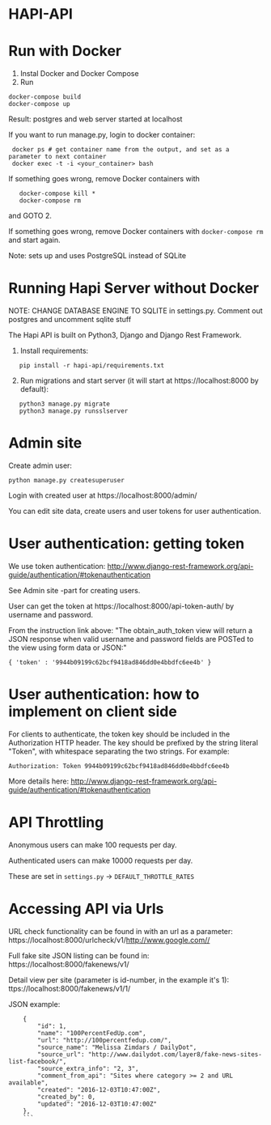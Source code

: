 # HAPI-API

# Run with Docker

1. Instal Docker and Docker Compose
2. Run 

```
docker-compose build
docker-compose up
```

Result: postgres and web server started at localhost

If you want to run manage.py, login to docker container:

```
 docker ps # get container name from the output, and set as a parameter to next container
 docker exec -t -i <your_container> bash
```


If something goes wrong, remove Docker containers with 
```
   docker-compose kill *
   docker-compose rm
```

and GOTO 2.

If something goes wrong, remove Docker containers with `docker-compose rm` and start again.

Note: sets up and uses PostgreSQL instead of SQLite


# Running Hapi Server without Docker

NOTE: CHANGE DATABASE ENGINE TO SQLITE in settings.py. Comment out postgres and uncomment sqlite stuff

The Hapi API is built on Python3, Django and Django Rest Framework.

1. Install requirements: 
```
   pip install -r hapi-api/requirements.txt
```

2. Run migrations and start server (it will start at https://localhost:8000 by default):

```
   python3 manage.py migrate
   python3 manage.py runsslserver
```

# Admin site

Create admin user:

```
python manage.py createsuperuser
```

Login with created user at https://localhost:8000/admin/

You can edit site data, create users and user tokens for user authentication.


# User authentication: getting token

We use token authentication: http://www.django-rest-framework.org/api-guide/authentication/#tokenauthentication

See Admin site -part for creating users. 

User can get the token at https://localhost:8000/api-token-auth/ by username and password.

From the instruction link above: "The obtain_auth_token view will return a JSON response when valid username and password fields are POSTed to the view using form data or JSON:"

```
{ 'token' : '9944b09199c62bcf9418ad846dd0e4bbdfc6ee4b' }
```

# User authentication: how to implement on client side


For clients to authenticate, the token key should be included in the Authorization HTTP header. The key should be prefixed by the string literal "Token", with whitespace separating the two strings. For example:

```
Authorization: Token 9944b09199c62bcf9418ad846dd0e4bbdfc6ee4b
```

More details here: http://www.django-rest-framework.org/api-guide/authentication/#tokenauthentication


# API Throttling

Anonymous users can make 100 requests per day.

Authenticated users can make 10000 requests per day. 

These are set in `settings.py` -> `DEFAULT_THROTTLE_RATES`


# Accessing API via Urls

URL check functionality can be found in with an url as a parameter: https://localhost:8000/urlcheck/v1/http://www.google.com//


Full fake site JSON listing can be found in: https://localhost:8000/fakenews/v1/


Detail view per site (parameter is id-number, in the example it's 1): ttps://localhost:8000/fakenews/v1/1/

JSON example:

```
    {
        "id": 1,
        "name": "100PercentFedUp.com",
        "url": "http://100percentfedup.com/",
        "source_name": "Melissa Zimdars / DailyDot",
        "source_url": "http://www.dailydot.com/layer8/fake-news-sites-list-facebook/",
        "source_extra_info": "2, 3",
        "comment_from_api": "Sites where category >= 2 and URL available",
        "created": "2016-12-03T10:47:00Z",
        "created_by": 0,
        "updated": "2016-12-03T10:47:00Z"
    },
    ```
